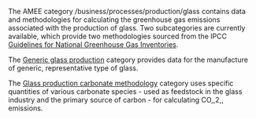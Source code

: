 The AMEE category /business/processes/production/glass contains data and
methodologies for calculating the greenhouse gas emissions associated
with the production of glass. Two subcategories are currently available,
which provide two methodologies sourced from the IPCC [Guidelines for
National Greenhouse Gas Inventories](http://www.ipcc-nggip.iges.or.jp/).

The [Generic glass production](Generic_glass_production) category
provides data for the manufacture of generic, representative type of
glass.

The [Glass production carbonate
methodology](Glass_production_carbonate_methodology) category uses
specific quantities of various carbonate species - used as feedstock in
the glass industry and the primary source of carbon - for calculating
CO,,2,, emissions.
